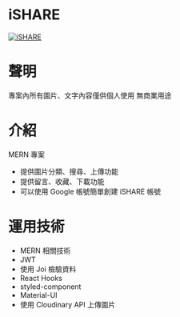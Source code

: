 # iSHARE

<a href="#"><img src="https://i.imgur.com/hABgN2o.png" alt="iSHARE"></a>

# 聲明

專案內所有圖片、文字內容僅供個人使用 無商業用途<br>

# 介紹

MERN 專案

-   提供圖片分類、搜尋、上傳功能
-   提供留言、收藏、下載功能
-   可以使用 Google 帳號簡單創建 iSHARE 帳號

# 運用技術

-   MERN 相關技術
-   JWT
-   使用 Joi 檢驗資料
-   React Hooks
-   styled-component
-   Material-UI
-   使用 Cloudinary API 上傳圖片
